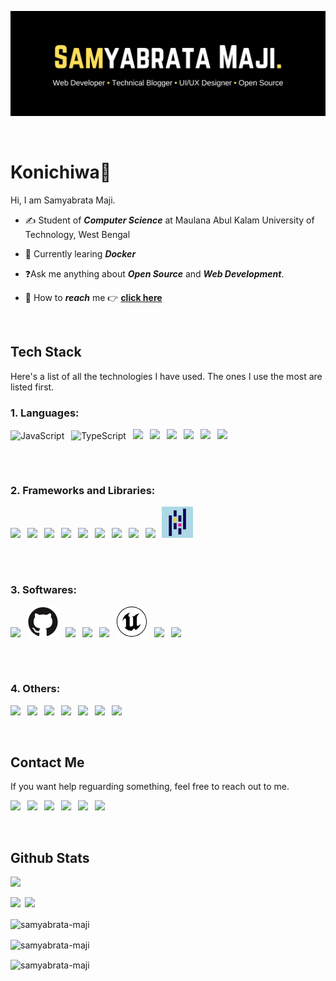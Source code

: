 ![github banner](./assets/banner.png)

<p>&nbsp;<p>

# **Konichiwa**👋

Hi, I am Samyabrata Maji.

- ✍️ Student of **_Computer Science_** at Maulana Abul Kalam University of Technology, West Bengal

- 🔭 Currently learing **_Docker_**

- ❓Ask me anything about **_Open Source_** and **_Web Development_**.

- 📨 How to **_reach_** me 👉 [**click here**](#contact-me)

<p>&nbsp;</p>

## **Tech Stack**

Here's a list of all the technologies I have used. The ones I use the most are listed first.

### **1. Languages:**
<p>
<img height="50" src="https://cdn.jsdelivr.net/gh/devicons/devicon/icons/javascript/javascript-original.svg" alt="JavaScript" />&ensp;
<img height="50" src="https://cdn.jsdelivr.net/gh/devicons/devicon/icons/typescript/typescript-original.svg" alt="TypeScript" />&ensp;
<img height="50" src="https://cdn.jsdelivr.net/gh/devicons/devicon/icons/java/java-original.svg" />&ensp;
<img height="50" src="https://cdn.jsdelivr.net/gh/devicons/devicon/icons/python/python-original.svg" />&ensp;
<img height="50" src="https://cdn.jsdelivr.net/gh/devicons/devicon/icons/kotlin/kotlin-original.svg" />&ensp;
<img height="50" src="https://cdn.jsdelivr.net/gh/devicons/devicon/icons/html5/html5-original.svg" />&ensp;
<img height="50" src="https://cdn.jsdelivr.net/gh/devicons/devicon/icons/css3/css3-original.svg" />&ensp;
<img height="50" src="https://cdn.jsdelivr.net/gh/devicons/devicon/icons/csharp/csharp-original.svg" />&ensp;
</p>

###### &nbsp;

### **2. Frameworks and Libraries:**

<p>
<img height="50" src="https://cdn.jsdelivr.net/gh/devicons/devicon/icons/react/react-original.svg" />&ensp;
<img height="50" src="https://cdn.jsdelivr.net/gh/devicons/devicon/icons/svelte/svelte-original.svg" />&ensp;
<img height="50" src="https://cdn.jsdelivr.net/gh/devicons/devicon/icons/tailwindcss/tailwindcss-plain.svg" />&ensp;
<img height="50" src="https://cdn.jsdelivr.net/gh/devicons/devicon/icons/nodejs/nodejs-original.svg" />&ensp;
<img height="50" src="https://cdn.jsdelivr.net/gh/devicons/devicon/icons/opencv/opencv-original.svg" />&ensp;
<img height="50" src="https://cdn.jsdelivr.net/gh/devicons/devicon/icons/d3js/d3js-original.svg" />&ensp;
<img height="50" src="https://cdn.jsdelivr.net/gh/devicons/devicon/icons/materialui/materialui-original.svg" />&ensp;
<img height="50" src="https://cdn.jsdelivr.net/gh/devicons/devicon/icons/jest/jest-plain.svg" />&ensp;
<img height="50" src="https://cdn.jsdelivr.net/gh/devicons/devicon/icons/numpy/numpy-original.svg" />&ensp;
<svg height="50" viewBox="0 0 128 128">
<rect width="100%" height="100%" fill="lightblue" />
<path style="-inkscape-stroke:none" d="M48.697 15.176h12.25v25.437h-12.25zm0 52.251h12.25v25.436h-12.25z" color="#000" fill="#130754"></path><path style="-inkscape-stroke:none" d="M48.697 48.037h12.25v12.001h-12.25z" color="#000" fill="#ffca00"></path><path style="-inkscape-stroke:none" d="M29.017 36.087h12.25v84.552h-12.25zM67.97 88.414h12.25v25.436H67.97zm0-52.297h12.25v25.437H67.97z" color="#000" fill="#130754"></path><path style="-inkscape-stroke:none" d="M67.97 68.983h12.25v12.001H67.97z" color="#000" fill="#e70488"></path><path style="-inkscape-stroke:none" d="M87.238 8.55h12.25v84.552h-12.25z" color="#000" fill="#130754"></path></svg>
</p>

###### &nbsp;

### **3. Softwares:**

<p>
<img height="50" src="https://cdn.jsdelivr.net/gh/devicons/devicon/icons/vscode/vscode-original.svg"/>&ensp;
<svg height="50" viewBox="0 0 128 128">
<rect width="100%" height="100%" fill="white" />
<g fill="#181616"><path fill-rule="evenodd" clip-rule="evenodd" d="M64 5.103c-33.347 0-60.388 27.035-60.388 60.388 0 26.682 17.303 49.317 41.297 57.303 3.017.56 4.125-1.31 4.125-2.905 0-1.44-.056-6.197-.082-11.243-16.8 3.653-20.345-7.125-20.345-7.125-2.747-6.98-6.705-8.836-6.705-8.836-5.48-3.748.413-3.67.413-3.67 6.063.425 9.257 6.223 9.257 6.223 5.386 9.23 14.127 6.562 17.573 5.02.542-3.903 2.107-6.568 3.834-8.076-13.413-1.525-27.514-6.704-27.514-29.843 0-6.593 2.36-11.98 6.223-16.21-.628-1.52-2.695-7.662.584-15.98 0 0 5.07-1.623 16.61 6.19C53.7 35 58.867 34.327 64 34.304c5.13.023 10.3.694 15.127 2.033 11.526-7.813 16.59-6.19 16.59-6.19 3.287 8.317 1.22 14.46.593 15.98 3.872 4.23 6.215 9.617 6.215 16.21 0 23.194-14.127 28.3-27.574 29.796 2.167 1.874 4.097 5.55 4.097 11.183 0 8.08-.07 14.583-.07 16.572 0 1.607 1.088 3.49 4.148 2.897 23.98-7.994 41.263-30.622 41.263-57.294C124.388 32.14 97.35 5.104 64 5.104z"></path><path d="M26.484 91.806c-.133.3-.605.39-1.035.185-.44-.196-.685-.605-.543-.906.13-.31.603-.395 1.04-.188.44.197.69.61.537.91zm2.446 2.729c-.287.267-.85.143-1.232-.28-.396-.42-.47-.983-.177-1.254.298-.266.844-.14 1.24.28.394.426.472.984.17 1.255zM31.312 98.012c-.37.258-.976.017-1.35-.52-.37-.538-.37-1.183.01-1.44.373-.258.97-.025 1.35.507.368.545.368 1.19-.01 1.452zm3.261 3.361c-.33.365-1.036.267-1.552-.23-.527-.487-.674-1.18-.343-1.544.336-.366 1.045-.264 1.564.23.527.486.686 1.18.333 1.543zm4.5 1.951c-.147.473-.825.688-1.51.486-.683-.207-1.13-.76-.99-1.238.14-.477.823-.7 1.512-.485.683.206 1.13.756.988 1.237zm4.943.361c.017.498-.563.91-1.28.92-.723.017-1.308-.387-1.315-.877 0-.503.568-.91 1.29-.924.717-.013 1.306.387 1.306.88zm4.598-.782c.086.485-.413.984-1.126 1.117-.7.13-1.35-.172-1.44-.653-.086-.498.422-.997 1.122-1.126.714-.123 1.354.17 1.444.663zm0 0"></path></g></svg>&ensp;
<img height="50" src="https://cdn.jsdelivr.net/gh/devicons/devicon/icons/figma/figma-original.svg" />&ensp;
<img height="50" src="https://cdn.jsdelivr.net/gh/devicons/devicon/icons/premierepro/premierepro-original.svg" />&ensp;
<img height="50" src="https://cdn.jsdelivr.net/gh/devicons/devicon/icons/jetbrains/jetbrains-original.svg" />&ensp;
<svg height="50" viewBox="0 0 128 128">
<rect width="100%" height="100%" fill="white" />
<g fill-rule="evenodd"><path d="M100.61 72.875c-1.063 5.121-5.785 18.266-20.852 25.379l-6.05-6.8-10.212 10.261A37.67 37.67 0 0133.7 86.43c1.086.34 2.203.551 3.336.63 1.672.03 3.485-.583 3.485-3.391V55.974a4.57 4.57 0 00-5.735-4.57c-4.726 1.089-8.504 12.882-8.504 12.882a37.509 37.509 0 0112.98-28.738 38.043 38.043 0 0119.148-8.836c-5.16 2.942-8.058 7.739-8.058 11.762 0 6.477 3.898 5.692 5.054 4.739v37.379c.196.468.453.91.762 1.316a5.528 5.528 0 004.516 2.285c3.902 0 8.968-4.457 8.968-4.457V49.478c0-3.078-2.32-6.793-4.644-8.07 0 0 4.3-.762 7.621 1.777a28.338 28.338 0 011.984-2.183c7.747-7.598 15.04-9.762 21.117-10.844 0 0-11.047 8.683-11.047 20.332 0 8.664.223 29.789.223 29.789 4.098 3.957 10.195-1.758 15.703-7.403z"></path><path d="M64 2.383C29.973 2.383 2.383 29.973 2.383 64S29.973 125.617 64 125.617 125.617 98.027 125.617 64 98.027 2.383 64 2.383zm0 120.77C31.332 123.153 4.848 96.669 4.848 64 4.852 31.333 31.336 4.849 64.004 4.853c32.668 0 59.148 26.484 59.148 59.152S96.668 123.157 64 123.157z"></path></g></svg>&ensp;
<img height="50" src="https://cdn.jsdelivr.net/gh/devicons/devicon/icons/androidstudio/androidstudio-original.svg" />&ensp;
<img height="50" src="https://cdn.jsdelivr.net/gh/devicons/devicon/icons/blender/blender-original.svg" />
</p>

###### &nbsp;

### **4. Others:**
<p>
<img height="50" src="https://cdn.jsdelivr.net/gh/devicons/devicon/icons/git/git-original.svg" />&ensp;
<img height="50" src="https://cdn.jsdelivr.net/gh/devicons/devicon/icons/firebase/firebase-plain.svg" />&ensp;
<img height="50" src="https://cdn.jsdelivr.net/gh/devicons/devicon/icons/webpack/webpack-original.svg" />&ensp;
<img height="50" src="https://cdn.jsdelivr.net/gh/devicons/devicon/icons/yarn/yarn-original.svg" />&ensp;
<img height="50" src="https://cdn.jsdelivr.net/gh/devicons/devicon/icons/npm/npm-original-wordmark.svg" />&ensp;
<img height="50" src="https://cdn.jsdelivr.net/gh/devicons/devicon/icons/sqlite/sqlite-original.svg" />&ensp;
<img height="50" src="https://cdn.jsdelivr.net/gh/devicons/devicon/icons/anaconda/anaconda-original.svg" />&ensp;
</p>

<p>&nbsp;</p>

## **Contact Me**

If you want help reguarding something, feel free to reach out to me.

<p>
<a src="https://twitter.com/sammaji15" target="_blank" rel="noreferrer noopener"><img src="https://img.icons8.com/color/48/null/twitter-circled--v1.png"/></a>&ensp;
<a src="https://sammaji.hashnode.dev" target="_blank" rel="noreferrer noopener"><img src="https://img.icons8.com/color/48/null/hashnode.png"/></a>&ensp;
<a src="https://twitter.com/sammaji15" target="_blank" rel="noreferrer noopener"><img src="https://img.icons8.com/color/48/null/gmail--v1.png"/></a>&ensp;
<a src="https://twitter.com/sammaji15" target="_blank" rel="noreferrer noopener"><img src="https://img.icons8.com/color/48/null/discord--v2.png"/></a>&ensp;
<a src="https://twitter.com/sammaji15" target="_blank" rel="noreferrer noopener"><img src="https://img.icons8.com/fluency/48/null/instagram-new.png"/></a>&ensp;
<a src="https://linkfree.eddiehub.io/samyabrata-maji" target="_blank" rel="noreferrer noopener"><img src="https://img.icons8.com/fluency/48/null/internet.png"/></a>
</p>

<p>&nbsp;</p>

## **Github Stats**
<p><img src="https://komarev.com/ghpvc/?username=samyabrata-maji&style=social"/>&ensp;</p>
<p><img src="https://img.shields.io/github/stars/samyabrata-maji?style=social"/>&ensp;<img src="https://img.shields.io/github/followers/samyabrata-maji?style=social"/></p>
<p>
<p><img align="center" src="https://github-readme-stats.vercel.app/api/top-langs/?username=samyabrata-maji&langs_count=10&layout=compact&theme=dark" alt="samyabrata-maji" /></p>
<p><img align="center" src="https://github-readme-stats.vercel.app/api?username=samyabrata-maji&theme=dark&show_icons=true&locale=en" alt="samyabrata-maji" /></p>
<p><img align="center" src="https://github-readme-streak-stats.herokuapp.com/?user=samyabrata-maji&theme=dark" alt="samyabrata-maji" /></p>
